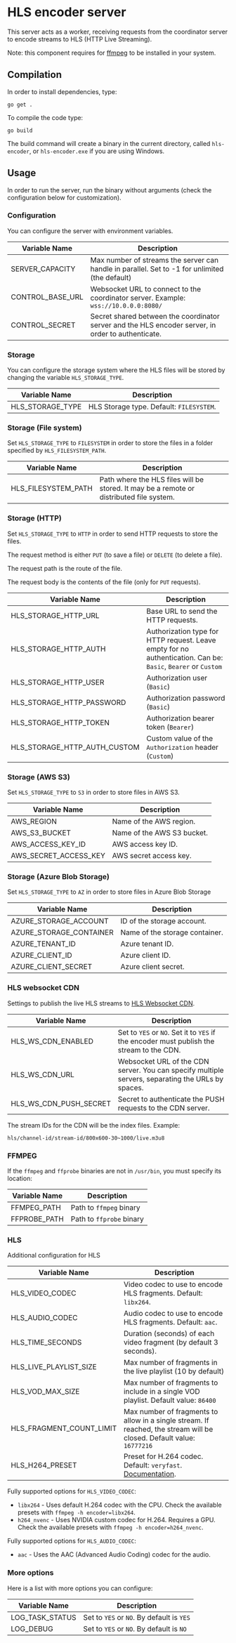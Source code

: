 # HLS encoder server

This server acts as a worker, receiving requests from the coordinator server to encode streams to HLS (HTTP Live Streaming).

Note: this component requires for [ffmpeg](https://ffmpeg.org/) to be installed in your system.

## Compilation

In order to install dependencies, type:

```
go get .
```

To compile the code type:

```
go build
```

The build command will create a binary in the current directory, called `hls-encoder`, or `hls-encoder.exe` if you are using Windows.

## Usage

In order to run the server, run the binary without arguments (check the configuration below for customization).

### Configuration

You can configure the server with environment variables.

| Variable Name    | Description                                                                                        |
| ---------------- | -------------------------------------------------------------------------------------------------- |
| SERVER_CAPACITY  | Max number of streams the server can handle in parallel. Set to -1 for unlimited (the default)     |
| CONTROL_BASE_URL | Websocket URL to connect to the coordinator server. Example: `wss://10.0.0.0:8080/`                |
| CONTROL_SECRET   | Secret shared between the coordinator server and the HLS encoder server, in order to authenticate. |

### Storage

You can configure the storage system where the HLS files will be stored by changing the variable `HLS_STORAGE_TYPE`.

| Variable Name    | Description                              |
| ---------------- | ---------------------------------------- |
| HLS_STORAGE_TYPE | HLS Storage type. Default: `FILESYSTEM`. |

### Storage (File system)

Set `HLS_STORAGE_TYPE` to `FILESYSTEM` in order to store the files in a folder specified by `HLS_FILESYSTEM_PATH`.

| Variable Name       | Description                                                                             |
| ------------------- | --------------------------------------------------------------------------------------- |
| HLS_FILESYSTEM_PATH | Path where the HLS files will be stored. It may be a remote or distributed file system. |

### Storage (HTTP)

Set `HLS_STORAGE_TYPE` to `HTTP` in order to send HTTP requests to store the files.

The request method is either `PUT` (to save a file) or `DELETE` (to delete a file).

The request path is the route of the file.

The request body is the contents of the file (only for `PUT` requests).

| Variable Name                | Description                                                                                                   |
| ---------------------------- | ------------------------------------------------------------------------------------------------------------- |
| HLS_STORAGE_HTTP_URL         | Base URL to send the HTTP requests.                                                                           |
| HLS_STORAGE_HTTP_AUTH        | Authorization type for HTTP request. Leave empty for no authentication. Can be: `Basic`, `Bearer` or `Custom` |
| HLS_STORAGE_HTTP_USER        | Authorization user (`Basic`)                                                                                  |
| HLS_STORAGE_HTTP_PASSWORD    | Authorization password (`Basic`)                                                                              |
| HLS_STORAGE_HTTP_TOKEN       | Authorization bearer token (`Bearer`)                                                                         |
| HLS_STORAGE_HTTP_AUTH_CUSTOM | Custom value of the `Authorization` header (`Custom`)                                                         |

### Storage (AWS S3)

Set `HLS_STORAGE_TYPE` to `S3` in order to store files in AWS S3.

| Variable Name         | Description                |
| --------------------- | -------------------------- |
| AWS_REGION            | Name of the AWS region.    |
| AWS_S3_BUCKET         | Name of the AWS S3 bucket. |
| AWS_ACCESS_KEY_ID     | AWS access key ID.         |
| AWS_SECRET_ACCESS_KEY | AWS secret access key.     |

### Storage (Azure Blob Storage)

Set `HLS_STORAGE_TYPE` to `AZ` in order to store files in Azure Blob Storage

| Variable Name           | Description                    |
| ----------------------- | ------------------------------ |
| AZURE_STORAGE_ACCOUNT   | ID of the storage account.     |
| AZURE_STORAGE_CONTAINER | Name of the storage container. |
| AZURE_TENANT_ID         | Azure tenant ID.               |
| AZURE_CLIENT_ID         | Azure client ID.               |
| AZURE_CLIENT_SECRET     | Azure client secret.           |

### HLS websocket CDN

Settings to publish the live HLS streams to [HLS Websocket CDN](https://github.com/AgustinSRG/hls-websocket-cdn).

| Variable Name          | Description                                                                                       |
| ---------------------- | ------------------------------------------------------------------------------------------------- |
| HLS_WS_CDN_ENABLED     | Set to `YES` or `NO`. Set it to `YES` if the encoder must publish the stream to the CDN.          |
| HLS_WS_CDN_URL         | Websocket URL of the CDN server. You can specify multiple servers, separating the URLs by spaces. |
| HLS_WS_CDN_PUSH_SECRET | Secret to authenticate the PUSH requests to the CDN server.                                       |

The stream IDs for the CDN will be the index files. Example:

```
hls/channel-id/stream-id/800x600-30~1000/live.m3u8
```

### FFMPEG

If the `ffmpeg` and `ffprobe` binaries are not in `/usr/bin`, you must specify its location:

| Variable Name | Description              |
| ------------- | ------------------------ |
| FFMPEG_PATH   | Path to `ffmpeg` binary  |
| FFPROBE_PATH  | Path to `ffprobe` binary |

### HLS

Additional configuration for HLS

| Variable Name            | Description                                                                                                           |
| ------------------------ | --------------------------------------------------------------------------------------------------------------------- |
| HLS_VIDEO_CODEC          | Video codec to use to encode HLS fragments. Default: `libx264`.                                                       |
| HLS_AUDIO_CODEC          | Audio codec to use to encode HLS fragments. Default: `aac`.                                                           |
| HLS_TIME_SECONDS         | Duration (seconds) of each video fragment (by default 3 seconds).                                                     |
| HLS_LIVE_PLAYLIST_SIZE   | Max number of fragments in the live playlist (10 by default)                                                          |
| HLS_VOD_MAX_SIZE         | Max number of fragments to include in a single VOD playlist. Default value: `86400`                                   |
| HLS_FRAGMENT_COUNT_LIMIT | Max number of fragments to allow in a single stream. If reached, the stream will be closed. Default value: `16777216` |
| HLS_H264_PRESET          | Preset for H.264 codec. Default: `veryfast`. [Documentation](https://trac.ffmpeg.org/wiki/Encode/H.264#Preset).       |

Fully supported options for `HLS_VIDEO_CODEC`:

- `libx264` - Uses default H.264 codec with the CPU. Check the available presets with `ffmpeg -h encoder=libx264`.
- `h264_nvenc` - Uses NVIDIA custom codec for H.264. Requires a GPU. Check the available presets with `ffmpeg -h encoder=h264_nvenc`.

Fully supported options for `HLS_AUDIO_CODEC`:

- `aac` - Uses the AAC (Advanced Audio Coding) codec for the audio.

### More options

Here is a list with more options you can configure:

| Variable Name   | Description                               |
| --------------- | ----------------------------------------- |
| LOG_TASK_STATUS | Set to `YES` or `NO`. By default is `YES` |
| LOG_DEBUG       | Set to `YES` or `NO`. By default is `NO`  |
